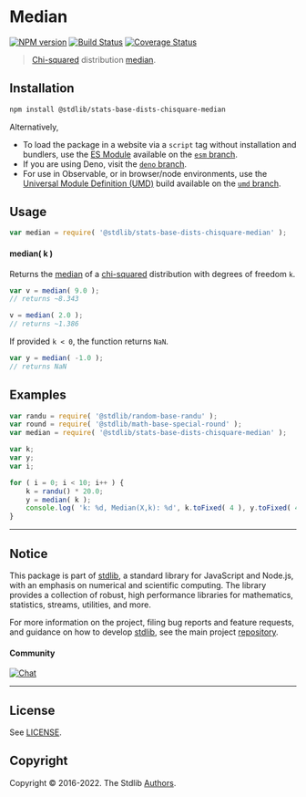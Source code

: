 <!--

@license Apache-2.0

Copyright (c) 2020 The Stdlib Authors.

Licensed under the Apache License, Version 2.0 (the "License");
you may not use this file except in compliance with the License.
You may obtain a copy of the License at

   http://www.apache.org/licenses/LICENSE-2.0

Unless required by applicable law or agreed to in writing, software
distributed under the License is distributed on an "AS IS" BASIS,
WITHOUT WARRANTIES OR CONDITIONS OF ANY KIND, either express or implied.
See the License for the specific language governing permissions and
limitations under the License.

-->

# Median

[![NPM version][npm-image]][npm-url] [![Build Status][test-image]][test-url] [![Coverage Status][coverage-image]][coverage-url] <!-- [![dependencies][dependencies-image]][dependencies-url] -->

> [Chi-squared][chisquare-distribution] distribution [median][median].

<!-- Section to include introductory text. Make sure to keep an empty line after the intro `section` element and another before the `/section` close. -->

<section class="intro">

</section>

<!-- /.intro -->

<!-- Package usage documentation. -->

<section class="installation">

## Installation

```bash
npm install @stdlib/stats-base-dists-chisquare-median
```

Alternatively,

-   To load the package in a website via a `script` tag without installation and bundlers, use the [ES Module][es-module] available on the [`esm` branch][esm-url].
-   If you are using Deno, visit the [`deno` branch][deno-url].
-   For use in Observable, or in browser/node environments, use the [Universal Module Definition (UMD)][umd] build available on the [`umd` branch][umd-url].

</section>

<section class="usage">

## Usage

```javascript
var median = require( '@stdlib/stats-base-dists-chisquare-median' );
```

#### median( k )

Returns the [median][median] of a [chi-squared][chisquare-distribution] distribution with degrees of freedom `k`.

```javascript
var v = median( 9.0 );
// returns ~8.343

v = median( 2.0 );
// returns ~1.386
```

If provided `k < 0`, the function returns `NaN`.

```javascript
var y = median( -1.0 );
// returns NaN
```

</section>

<!-- /.usage -->

<!-- Package usage notes. Make sure to keep an empty line after the `section` element and another before the `/section` close. -->

<section class="notes">

</section>

<!-- /.notes -->

<!-- Package usage examples. -->

<section class="examples">

## Examples

<!-- eslint no-undef: "error" -->

```javascript
var randu = require( '@stdlib/random-base-randu' );
var round = require( '@stdlib/math-base-special-round' );
var median = require( '@stdlib/stats-base-dists-chisquare-median' );

var k;
var y;
var i;

for ( i = 0; i < 10; i++ ) {
    k = randu() * 20.0;
    y = median( k );
    console.log( 'k: %d, Median(X,k): %d', k.toFixed( 4 ), y.toFixed( 4 ) );
}
```

</section>

<!-- /.examples -->

<!-- Section to include cited references. If references are included, add a horizontal rule *before* the section. Make sure to keep an empty line after the `section` element and another before the `/section` close. -->

<section class="references">

</section>

<!-- /.references -->

<!-- Section for related `stdlib` packages. Do not manually edit this section, as it is automatically populated. -->

<section class="related">

</section>

<!-- /.related -->

<!-- Section for all links. Make sure to keep an empty line after the `section` element and another before the `/section` close. -->


<section class="main-repo" >

* * *

## Notice

This package is part of [stdlib][stdlib], a standard library for JavaScript and Node.js, with an emphasis on numerical and scientific computing. The library provides a collection of robust, high performance libraries for mathematics, statistics, streams, utilities, and more.

For more information on the project, filing bug reports and feature requests, and guidance on how to develop [stdlib][stdlib], see the main project [repository][stdlib].

#### Community

[![Chat][chat-image]][chat-url]

---

## License

See [LICENSE][stdlib-license].


## Copyright

Copyright &copy; 2016-2022. The Stdlib [Authors][stdlib-authors].

</section>

<!-- /.stdlib -->

<!-- Section for all links. Make sure to keep an empty line after the `section` element and another before the `/section` close. -->

<section class="links">

[npm-image]: http://img.shields.io/npm/v/@stdlib/stats-base-dists-chisquare-median.svg
[npm-url]: https://npmjs.org/package/@stdlib/stats-base-dists-chisquare-median

[test-image]: https://github.com/stdlib-js/stats-base-dists-chisquare-median/actions/workflows/test.yml/badge.svg
[test-url]: https://github.com/stdlib-js/stats-base-dists-chisquare-median/actions/workflows/test.yml

[coverage-image]: https://img.shields.io/codecov/c/github/stdlib-js/stats-base-dists-chisquare-median/main.svg
[coverage-url]: https://codecov.io/github/stdlib-js/stats-base-dists-chisquare-median?branch=main

<!--

[dependencies-image]: https://img.shields.io/david/stdlib-js/stats-base-dists-chisquare-median.svg
[dependencies-url]: https://david-dm.org/stdlib-js/stats-base-dists-chisquare-median/main

-->

[umd]: https://github.com/umdjs/umd
[es-module]: https://developer.mozilla.org/en-US/docs/Web/JavaScript/Guide/Modules

[deno-url]: https://github.com/stdlib-js/stats-base-dists-chisquare-median/tree/deno
[umd-url]: https://github.com/stdlib-js/stats-base-dists-chisquare-median/tree/umd
[esm-url]: https://github.com/stdlib-js/stats-base-dists-chisquare-median/tree/esm

[chat-image]: https://img.shields.io/gitter/room/stdlib-js/stdlib.svg
[chat-url]: https://gitter.im/stdlib-js/stdlib/

[stdlib]: https://github.com/stdlib-js/stdlib

[stdlib-authors]: https://github.com/stdlib-js/stdlib/graphs/contributors

[stdlib-license]: https://raw.githubusercontent.com/stdlib-js/stats-base-dists-chisquare-median/main/LICENSE

[chisquare-distribution]: https://en.wikipedia.org/wiki/Chi-squared_distribution

[median]: https://en.wikipedia.org/wiki/Median

</section>

<!-- /.links -->
